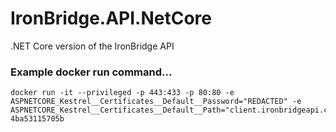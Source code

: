 
# IronBridge.API.NetCore

.NET Core version of the IronBridge API



### Example docker run command...

```
docker run -it --privileged -p 443:433 -p 80:80 -e ASPNETCORE_Kestrel__Certificates__Default__Password="REDACTED" -e ASPNETCORE_Kestrel__Certificates__Default__Path="client.ironbridgeapi.com.pfx" 4ba53115705b
```
